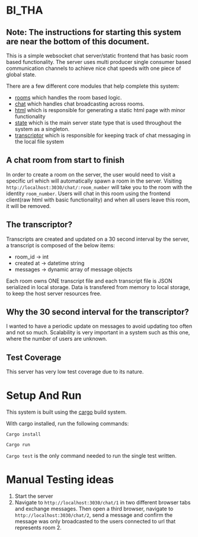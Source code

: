 # BI_THA

## Note: The instructions for starting this system are near the bottom of this document.

This is a simple websocket chat server/static frontend that has basic room based functionality. 
The server uses multi producer single consumer based communication channels to achieve nice chat speeds
with one piece of global state.

There are a few different core modules that help complete this system:

- [rooms](https://github.com/RonaldColyar/BI_THA/blob/main/src/server/rooms.rs) which handles the room based logic.
- [chat](https://github.com/RonaldColyar/BI_THA/blob/main/src/server/chat.rs) which handles chat broadcasting across rooms.
- [html](https://github.com/RonaldColyar/BI_THA/blob/main/src/server/html.rs) which is responsible for generating a static html page with minor functionality
- [state](https://github.com/RonaldColyar/BI_THA/blob/main/src/server/state.rs) which is the main server state type that is used throughout the system as a 
  singleton.
- [transcriptor](https://github.com/RonaldColyar/BI_THA/blob/main/src/server/transcriptor.rs) which is responsible for keeping track of chat messaging in the local file system


## A chat room from start to finish

In order to create a room on the server, the user would need to visit a specific url which will automatically spawn a room in the server.
Visiting `http://localhost:3030/chat/:room_number` will take you to the room with the identity `room_number`. Users will chat in this room using
the frontend client(raw html with basic functionality) and when all users leave this room, it will be removed. 

## The transcriptor?

Transcripts are created and updated on a 30 second interval by the server, a transcript is composed of the below items:

- room_id -> int
- created at -> datetime string
- messages -> dynamic array of message objects

Each room owns ONE transcript file and each transcript file is JSON serialized in local storage.
Data is transfered from memory to local storage, to keep the host server resources free.

## Why the 30 second interval for the transcriptor?
I wanted to have a periodic update on messages to avoid updating too often and not so much. Scalability is very important in a system such as this one, where the number of users are unknown.

## Test Coverage
This server has very low test coverage due to its nature.

# Setup And Run

This system is built using the [cargo](https://doc.rust-lang.org/cargo/) build system. 

With cargo installed, run the following commands:

`Cargo install`

`Cargo run`

`Cargo test` is the only command needed to run the single test written.

# Manual Testing ideas
1. Start the server
2. Navigate to `http://localhost:3030/chat/1` in two different browser tabs and exchange messages. Then open a third browser, navigate to `http://localhost:3030/chat/2`, send a message and confirm the message was only broadcasted to the users connected to url that represents room 2.
